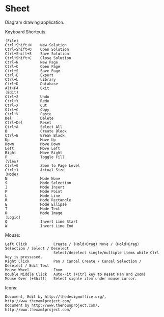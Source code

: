 Sheet
=====

Diagram drawing application.

Keyboard  Shortcuts:

    (File)
    Ctrl+Shift+N    New Solution
    Ctrl+Shift+O    Open Solution
    Ctrl+Shift+S    Save Solution
    Ctrl+Shift+C    Close Solution
    Ctrl+N          New Page
    Ctrl+O          Open Page
    Ctrl+S          Save Page
    Ctrl+E          Export
    Ctrl+L          Library
    Ctrl+D          Database
    Alt+F4          Exit
    (Edit)
    Ctrl+Z          Undo
    Ctrl+Y          Redo
    Ctrl+X          Cut
    Ctrl+C          Copy
    Ctrl+V          Paste
    Del             Delete
    Ctrl+Del        Reset
    Ctrl+A          Select All
    B               Create Block
    Ctrl+B          Break Block
    Up              Move Up
    Down            Move Down
    Left            Move Left
    Right           Move Right
    F               Toggle Fill
    (View)
    Ctrl+0          Zoom to Page Level
    Ctrl+1          Actual Size
    (Mode)
    N               Mode None
    S               Mode Selection
    I               Mode Insert
    P               Mode Point
    L               Mode Line
    R               Mode Rectangle
    E               Mode Ellipse
    T               Mode Text
    D               Mode Image
    (Logic)
    Q               Invert Line Start
    W               Invert Line End

Mouse:

    Left Click            Create / (Hold+Drag) Move / (Hold+Drag) Selection / Select / Deselect
                          Select/deselect single/multiple items while Ctrl key is pressesed.
    Right Click           Pan / Cancel Create / Cancel Selection / Deselect / Edit Text
    Mouse Wheel           Zoom
    Double Middle Click   Auto-Fit (+Ctrl key to Reset Pan and Zoom)
    Mouse Over (+Shift)   Select signle item under mouse cursor.

Icons:

    Document, Edit by http://thedesignoffice.org/, http://www.thexamlproject.com/
    Document by http://www.thenounproject.com/, http://www.thexamlproject.com/
